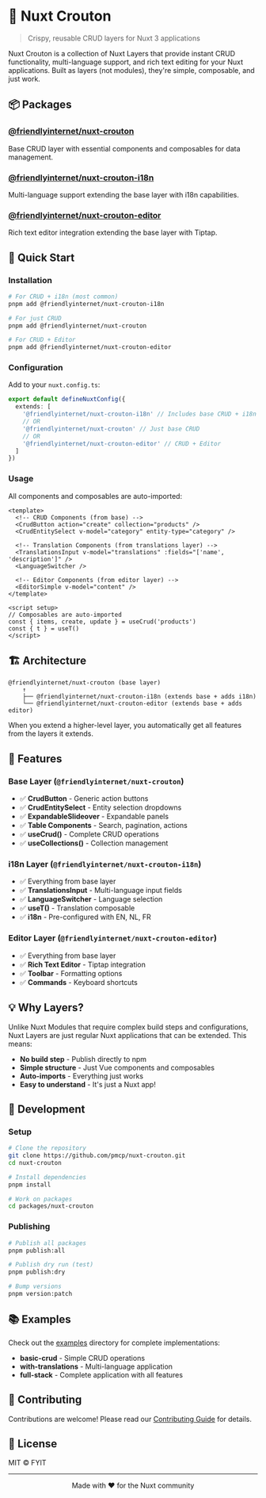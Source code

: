 # 🥖 Nuxt Crouton

> Crispy, reusable CRUD layers for Nuxt 3 applications

Nuxt Crouton is a collection of Nuxt Layers that provide instant CRUD functionality, multi-language support, and rich text editing for your Nuxt applications. Built as layers (not modules), they're simple, composable, and just work.

## 📦 Packages

### [@friendlyinternet/nuxt-crouton](./packages/nuxt-crouton)
Base CRUD layer with essential components and composables for data management.

### [@friendlyinternet/nuxt-crouton-i18n](./packages/nuxt-crouton-i18n)
Multi-language support extending the base layer with i18n capabilities.

### [@friendlyinternet/nuxt-crouton-editor](./packages/nuxt-crouton-editor)
Rich text editor integration extending the base layer with Tiptap.

## 🚀 Quick Start

### Installation

```bash
# For CRUD + i18n (most common)
pnpm add @friendlyinternet/nuxt-crouton-i18n

# For just CRUD
pnpm add @friendlyinternet/nuxt-crouton

# For CRUD + Editor
pnpm add @friendlyinternet/nuxt-crouton-editor
```

### Configuration

Add to your `nuxt.config.ts`:

```typescript
export default defineNuxtConfig({
  extends: [
    '@friendlyinternet/nuxt-crouton-i18n' // Includes base CRUD + i18n
    // OR
    '@friendlyinternet/nuxt-crouton' // Just base CRUD
    // OR
    '@friendlyinternet/nuxt-crouton-editor' // CRUD + Editor
  ]
})
```

### Usage

All components and composables are auto-imported:

```vue
<template>
  <!-- CRUD Components (from base) -->
  <CrudButton action="create" collection="products" />
  <CrudEntitySelect v-model="category" entity-type="category" />

  <!-- Translation Components (from translations layer) -->
  <TranslationsInput v-model="translations" :fields="['name', 'description']" />
  <LanguageSwitcher />

  <!-- Editor Components (from editor layer) -->
  <EditorSimple v-model="content" />
</template>

<script setup>
// Composables are auto-imported
const { items, create, update } = useCrud('products')
const { t } = useT()
</script>
```

## 🏗️ Architecture

```
@friendlyinternet/nuxt-crouton (base layer)
    ↑
    ├── @friendlyinternet/nuxt-crouton-i18n (extends base + adds i18n)
    └── @friendlyinternet/nuxt-crouton-editor (extends base + adds editor)
```

When you extend a higher-level layer, you automatically get all features from the layers it extends.

## 🎯 Features

### Base Layer (`@friendlyinternet/nuxt-crouton`)
- ✅ **CrudButton** - Generic action buttons
- ✅ **CrudEntitySelect** - Entity selection dropdowns
- ✅ **ExpandableSlideover** - Expandable panels
- ✅ **Table Components** - Search, pagination, actions
- ✅ **useCrud()** - Complete CRUD operations
- ✅ **useCollections()** - Collection management

### i18n Layer (`@friendlyinternet/nuxt-crouton-i18n`)
- ✅ Everything from base layer
- ✅ **TranslationsInput** - Multi-language input fields
- ✅ **LanguageSwitcher** - Language selection
- ✅ **useT()** - Translation composable
- ✅ **i18n** - Pre-configured with EN, NL, FR

### Editor Layer (`@friendlyinternet/nuxt-crouton-editor`)
- ✅ Everything from base layer
- ✅ **Rich Text Editor** - Tiptap integration
- ✅ **Toolbar** - Formatting options
- ✅ **Commands** - Keyboard shortcuts

## 💡 Why Layers?

Unlike Nuxt Modules that require complex build steps and configurations, Nuxt Layers are just regular Nuxt applications that can be extended. This means:

- **No build step** - Publish directly to npm
- **Simple structure** - Just Vue components and composables
- **Auto-imports** - Everything just works
- **Easy to understand** - It's just a Nuxt app!

## 🔧 Development

### Setup

```bash
# Clone the repository
git clone https://github.com/pmcp/nuxt-crouton.git
cd nuxt-crouton

# Install dependencies
pnpm install

# Work on packages
cd packages/nuxt-crouton
```

### Publishing

```bash
# Publish all packages
pnpm publish:all

# Publish dry run (test)
pnpm publish:dry

# Bump versions
pnpm version:patch
```

## 📚 Examples

Check out the [examples](./examples) directory for complete implementations:

- **basic-crud** - Simple CRUD operations
- **with-translations** - Multi-language application
- **full-stack** - Complete application with all features

## 🤝 Contributing

Contributions are welcome! Please read our [Contributing Guide](./CONTRIBUTING.md) for details.

## 📄 License

MIT © FYIT

---

<p align="center">
  Made with ❤️ for the Nuxt community
</p>